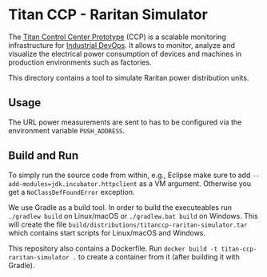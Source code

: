 # Titan CCP - Raritan Simulator

The [Titan Control Center Prototype](http://eprints.uni-kiel.de/43910) (CCP) is a
scalable monitoring infrastructure for [Industrial DevOps](https://industrial-devops.org/).
It allows to monitor, analyze and visualize the electrical power consumption of
devices and machines in production environments such as factories.

This directory contains a tool to simulate Raritan power distribution units.

## Usage

The URL power measurements are sent to has to be configured via the environment variable `PUSH_ADDRESS`.

## Build and Run

To simply run the source code from within, e.g., Eclipse make sure to add
`--add-modules=jdk.incubator.httpclient` as a VM argument. Otherwise you get a
`NoClassDefFoundError` exception.

We use Gradle as a build tool. In order to build the executeables run 
`./gradlew build` on Linux/macOS or `./gradlew.bat build` on Windows. This will
create the file `build/distributions/titanccp-raritan-simulator.tar` which contains
start scripts for Linux/macOS and Windows.

This repository also contains a Dockerfile. Run
`docker build -t titan-ccp-raritan-simulator .` to create a container from it (after
building it with Gradle).